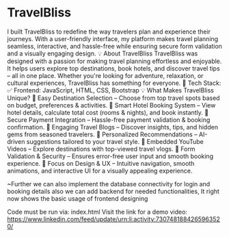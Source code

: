 # TravelBliss
I built TravelBliss to redefine the way travelers plan and experience their journeys. With a user-friendly interface, my platform makes travel planning seamless, interactive, and hassle-free while ensuring secure form validation and a visually engaging design.
💡 About TravelBliss
TravelBliss was designed with a passion for making travel planning effortless and enjoyable. It helps users explore top destinations, book hotels, and discover travel tips – all in one place. Whether you're looking for adventure, relaxation, or cultural experiences, TravelBliss has something for everyone.
🔹 Tech Stack:
 ✅ Frontend: JavaScript, HTML, CSS, Bootstrap
💡 What Makes TravelBliss Unique?
🔹 Easy Destination Selection – Choose from top travel spots based on budget, preferences & activities.
 🔹 Smart Hotel Booking System – View hotel details, calculate total cost (rooms & nights), and book instantly.
 🔹 Secure Payment Integration – Hassle-free payment validation & booking confirmation.
 🔹 Engaging Travel Blogs – Discover insights, tips, and hidden gems from seasoned travelers.
 🔹 Personalized Recommendations – AI-driven suggestions tailored to your travel style.
 🔹 Embedded YouTube Videos – Explore destinations with top-viewed travel vlogs.
 🔹 Form Validation & Security – Ensures error-free user input and smooth booking experience.
 🔹 Focus on Design & UX – Intuitive navigation, smooth animations, and interactive UI for a visually appealing experience.

~Further we can also implement the database connectivity for login and booking details also we can add backend for needed functionalities, It right now shows the basic usage of frontend designing 

Code must be run via: index.html
Visit the link for a demo video: https://www.linkedin.com/feed/update/urn:li:activity:7307481884265963520/
